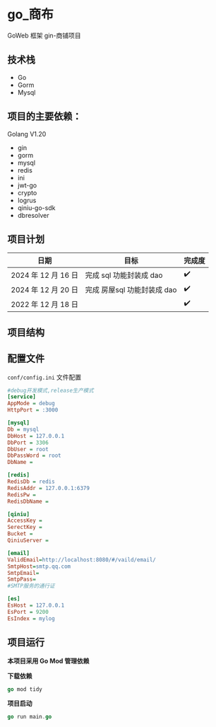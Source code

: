 # go_商布

GoWeb 框架 gin-商铺项目

## 技术栈

- Go
- Gorm
- Mysql

## 项目的主要依赖：

Golang V1.20

- gin
- gorm
- mysql
- redis
- ini
- jwt-go
- crypto
- logrus
- qiniu-go-sdk
- dbresolver

## 项目计划


| 日期                 | 目标                         | 完成度 |
| -------------------- | ---------------------------- | ------ |
| 2024 年 12 月 16 日  | 完成 sql 功能封装成 dao      | ✔️   |
| 2024 年 12 月 20 日 | 完成 房屋sql 功能封装成 dao | ✔️   |
| 2022 年 12 月 18 日  |                              | ✔️   |

## 项目结构

## 配置文件

`conf/config.ini` 文件配置

```ini
#debug开发模式,release生产模式
[service]
AppMode = debug
HttpPort = :3000

[mysql]
Db = mysql
DbHost = 127.0.0.1
DbPort = 3306
DbUser = root
DbPassWord = root
DbName =

[redis]
RedisDb = redis
RedisAddr = 127.0.0.1:6379
RedisPw =
RedisDbName =

[qiniu]
AccessKey =
SerectKey =
Bucket =
QiniuServer =

[email]
ValidEmail=http://localhost:8080/#/vaild/email/
SmtpHost=smtp.qq.com
SmtpEmail=
SmtpPass=
#SMTP服务的通行证

[es]
EsHost = 127.0.0.1
EsPort = 9200
EsIndex = mylog
```

## 项目运行

**本项目采用 Go Mod 管理依赖**

**下载依赖**

```go
go mod tidy
```

**项目启动**

```go
go run main.go
```
